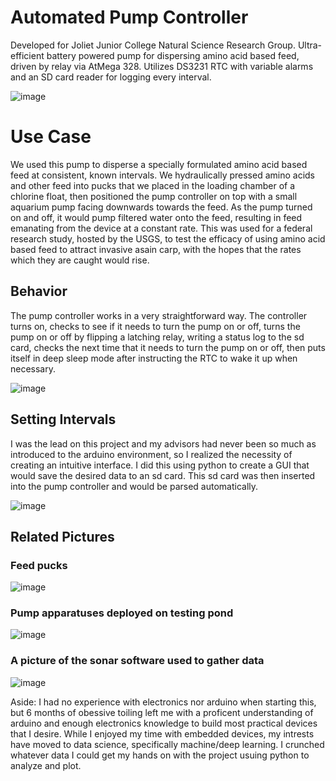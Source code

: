 # Automated Pump Controller

Developed for Joliet Junior College Natural Science Research Group. Ultra-efficient battery powered pump for dispersing amino acid based feed, driven by relay via AtMega 328. Utilizes DS3231 RTC with variable alarms and an SD card reader for logging every interval. 

![image](https://user-images.githubusercontent.com/38547951/93243584-edbd5a80-f777-11ea-8cbc-bb3355933b32.jpg)

# Use Case

We used this pump to disperse a specially formulated amino acid based feed at consistent, known intervals. We hydraulically pressed amino acids and other feed into pucks that we placed in the loading chamber of a chlorine float, then positioned the pump controller on top with a small aquarium pump facing downwards towards the feed. As the pump turned on and off, it would pump filtered water onto the feed, resulting in feed emanating from the device at a constant rate. This was used for a federal research study, hosted by the USGS, to test the efficacy of using amino acid based feed to attract invasive asain carp, with the hopes that the rates which they are caught would rise.


## Behavior

The pump controller works in a very straightforward way. The controller turns on, checks to see if it needs to turn the pump on or off, turns the pump on or off by flipping a latching relay, writing a status log to the sd card, checks the next time that it needs to turn the pump on or off, then puts itself in deep sleep mode after instructing the RTC to wake it up when necessary. 

![image](https://user-images.githubusercontent.com/38547951/93249645-2ada1a80-f781-11ea-84ca-81a6743b44e5.gif)

## Setting Intervals

I was the lead on this project and my advisors had never been so much as introduced to the arduino environment, so I realized the necessity of creating an intuitive interface. I did this using python to create a GUI that would save the desired data to an sd card. This sd card was then inserted into the pump controller and would be parsed automatically.

![image](https://user-images.githubusercontent.com/38547951/93251665-02075480-f784-11ea-9c2f-0ea96af058d9.png)

## Related Pictures

### Feed pucks
![image](https://user-images.githubusercontent.com/38547951/93249678-34fc1900-f781-11ea-9587-1ac7de300f6d.jpg)

### Pump apparatuses deployed on testing pond
![image](https://user-images.githubusercontent.com/38547951/93249692-39c0cd00-f781-11ea-8c5d-b2c6c498796c.jpg)

### A picture of the sonar software used to gather data
![image](https://user-images.githubusercontent.com/38547951/93249704-3d545400-f781-11ea-9d3d-c2636211c383.jpg)

Aside: I had no experience with electronics nor arduino when starting this, but 6 months of obessive toiling left me with a proficent understanding of arduino and enough electronics knowledge to build most practical devices that I desire. While I enjoyed my time with embedded devices, my intrests have moved to data science, specifically machine/deep learning. I crunched whatever data I could get my hands on with the project usuing python to analyze and plot.





